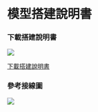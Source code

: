 # 模型搭建說明書

### 下載搭建說明書

![](https://kittenbothk.readthedocs.io/en/latest/\_images/instructions.png)

[下載搭建說明書](https://github.com/kittenbothk/kittenbothk/raw/master/Kits/basic\_kart/images/koi\_kart.pdf)

### 參考接線圖

![](https://kittenbothk.readthedocs.io/en/latest/\_images/wiring.png)

